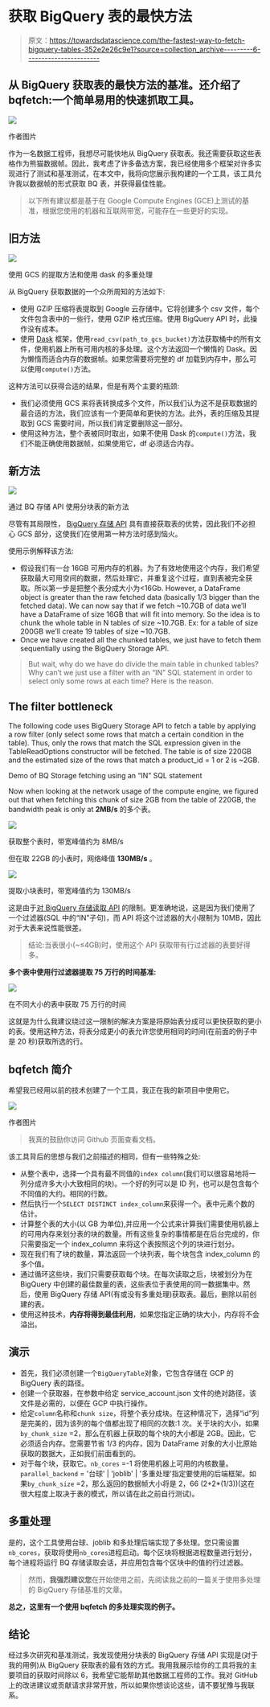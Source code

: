 # 获取 BigQuery 表的最快方法

> 原文：<https://towardsdatascience.com/the-fastest-way-to-fetch-bigquery-tables-352e2e26c9e1?source=collection_archive---------6----------------------->

## 从 BigQuery 获取表的最快方法的基准。还介绍了 bqfetch:一个简单易用的快速抓取工具。

![](img/5d54034e52451461bed80ea3913470d7.png)

作者图片

作为一名数据工程师，我想尽可能快地从 BigQuery 获取表。我还需要获取这些表格作为熊猫数据帧。因此，我考虑了许多备选方案，我已经使用多个框架对许多实现进行了测试和基准测试，在本文中，我将向您展示我构建的一个工具，该工具允许我以数据帧的形式获取 BQ 表，并获得最佳性能。

> 以下所有建议都是基于在 Google Compute Engines (GCE)上测试的基准，根据您使用的机器和互联网带宽，可能存在一些更好的实现。

## 旧方法

![](img/b6ef25ff7a81830d351e8151c4450a27.png)

使用 GCS 的提取方法和使用 dask 的多重处理

从 BigQuery 获取数据的一个众所周知的方法如下:

*   使用 GZIP 压缩将表提取到 Google 云存储中。它将创建多个 csv 文件，每个文件包含表中的一些行，使用 GZIP 格式压缩。使用 BigQuery API 时，此操作没有成本。
*   使用 [Dask](https://dask.org/) 框架，使用`read_csv(path_to_gcs_bucket)`方法获取桶中的所有文件，使用机器上所有可用内核的多处理。这个方法返回一个懒惰的 Dask。因为懒惰而适合内存的数据帧。如果您需要将完整的 df 加载到内存中，那么可以使用`compute()`方法。

这种方法可以获得合适的结果，但是有两个主要的瓶颈:

*   我们必须使用 GCS 来将表转换成多个文件，所以我们认为这不是获取数据的最合适的方法，我们应该有一个更简单和更快的方法。此外，表的压缩及其提取到 GCS 需要时间，所以我们肯定要删除这一部分。
*   使用这种方法，整个表被同时取出，如果不使用 Dask 的`compute()`方法，我们不能正确使用数据帧，如果使用它，df 必须适合内存。

## 新方法

![](img/7a20e935870cb9c36afa05462afc1323.png)

通过 BQ 存储 API 使用分块表的新方法

尽管有其局限性， [BigQuery 存储 API](https://cloud.google.com/bigquery/docs/reference/storage) 具有直接获取表的优势，因此我们不必担心 GCS 部分，这使我们在使用第一种方法时感到恼火。

使用示例解释该方法:

*   假设我们有一台 16GB 可用内存的机器。为了有效地使用这个内存，我们希望获取最大可用空间的数据，然后处理它，并重复这个过程，直到表被完全获取。所以第一步是把整个表分成大小为<16Gb. However, a DataFrame object is greater than the raw fetched data (basically 1/3 bigger than the fetched data). We can now say that if we fetch ~10.7GB of data we’ll have a DataFrame of size 16GB that will fit into memory. So the idea is to chunk the whole table in N tables of size ~10.7GB. Ex: for a table of size 200GB we’ll create 19 tables of size ~10.7GB.
*   Once we have created all the chunked tables, we just have to fetch them sequentially using the BigQuery Storage API.

> But wait, why do we have do divide the main table in chunked tables? Why can’t we just use a filter with an “IN” SQL statement in order to select only some rows at each time? Here is the reason.

## The filter bottleneck

The following code uses BigQuery Storage API to fetch a table by applying a row filter (only select some rows that match a certain condition in the table). Thus, only the rows that match the SQL expression given in the TableReadOptions constructor will be fetched. The table is of size 220GB and the estimated size of the rows that match a product_id = 1 or 2 is ~2GB.

Demo of BQ Storage fetching using an “IN” SQL statement

Now when looking at the network usage of the compute engine, we figured out that when fetching this chunk of size 2GB from the table of 220GB, the bandwidth peak is only at **2MB/s** 的多个表。

![](img/e1e4b124d26358aaf8644951e4972331.png)

获取整个表时，带宽峰值约为 8MB/s

但在取 22GB 的小表时，网络峰值 **130MB/s** 。

![](img/73eafa724cad2bb04721e94cba5bc570.png)

提取小块表时，带宽峰值约为 130MB/s

这是由于[对 BigQuery 存储读取 API](https://cloud.google.com/bigquery/quotas#storage-limits) 的限制。更准确地说，这是因为我们使用了一个过滤器(SQL 中的“IN”子句)，而 API 将这个过滤器的大小限制为 10MB，因此对于大表来说性能很差。

> 结论:当表很小(~≤4GB)时，使用这个 API 获取带有行过滤器的表要好得多。

**多个表中使用行过滤器提取 75 万行的时间基准:**

![](img/e45a6ee09a083dbfcb7e8bad9fba8455.png)

在不同大小的表中获取 75 万行的时间

这就是为什么我建议绕过这一限制的解决方案是将原始表分成可以更快获取的更小的表。使用这种方法，将表分成更小的表允许您使用相同的时间(在前面的例子中是 20 秒)获取所选的行。

## bqfetch 简介

希望我已经用以前的技术创建了一个工具，我正在我的新项目中使用它。

![](img/9c280b923d1fd0e4f5c2aa1694d946ed.png)

作者图片

> 我真的鼓励你访问 Github 页面查看文档。

该工具背后的思想与我们之前描述的相同，但有一些特殊之处:

*   从整个表中，选择一个具有最不同值的`index column`(我们可以很容易地将一列分成许多大小大致相同的块)。一个好的列可以是 ID 列，也可以是包含每个不同值的大约。相同的行数。
*   然后执行一个`SELECT DISTINCT index_column`来获得一个。表中元素个数的估计。
*   计算整个表的大小(以 GB 为单位),并应用一个公式来计算我们需要使用机器上的可用内存来划分表的块的数量。所有这些复杂的事情都是在后台完成的，你只需要指定一个 index_column 来将这个表按照这个列的块进行划分。
*   现在我们有了块的数量，算法返回一个块列表，每个块包含 index_column 的多个值。
*   通过循环这些块，我们只需要获取每个块。在每次读取之后，块被划分为在 BigQuery 中创建的最佳数量的表，这些表位于表使用的同一数据集中。然后，使用 BigQuery 存储 API(有或没有多重处理)获取表。最后，删除以前创建的表。
*   使用这种技术，**内存将得到最佳利用**，如果您指定正确的块大小，内存将不会溢出。

## 演示

*   首先，我们必须创建一个`BigQueryTable`对象，它包含存储在 GCP 的 BigQuery 表的路径。
*   创建一个获取器，在参数中给定 service_account.json 文件的绝对路径，该文件是必需的，以便在 GCP 中执行操作。
*   给定`column`名称和`chunk size`，将整个表分成块。在这种情况下，选择“id”列是完美的，因为该列的每个值都出现了相同的次数:1 次。关于块的大小，如果`by_chunk_size` =2，那么在机器上获取的每个块的大小都是 2GB。因此，它必须适合内存。您需要节省 1/3 的内存，因为 DataFrame 对象的大小比原始获取的数据大，正如我们前面看到的。
*   对于每个块，获取它。`nb_cores` =-1 将使用机器上可用的内核数量。`parallel_backend` = '台球' | 'joblib' | '多重处理'指定要使用的后端框架。如果`by_chunk_size` =2，那么返回的数据帧大小将是 2，66 (2+2*(1/3))(这在很大程度上取决于表的模式，所以请在此之前自行测试)。

## 多重处理

是的，这个工具使用台球、joblib 和多处理后端实现了多处理。您只需设置`nb_cores`，获取将使用`nb_cores`进程启动。每个区块将根据进程数量进行划分，每个进程将运行 BQ 存储读取会话，并应用包含每个区块中的值的行过滤器。

> 然而，**我强烈建议您**在开始使用之前，先阅读我之前的一篇关于使用多处理的 BigQuery 存储基准的文章。

**总之，这里有一个使用 bqfetch 的多处理实现的例子。**

## 结论

经过多次研究和基准测试，我发现使用分块表的 BigQuery 存储 API 实现是(对于我的用例)从 BigQuery 获取表的最有效的方式。我用我展示给你的工具将我的主要项目的获取时间除以 6，我希望它能帮助其他数据工程师的工作。我对 GitHub 上的改进建议或贡献请求非常开放，所以如果你想谈论这些，请不要犹豫与我联系。